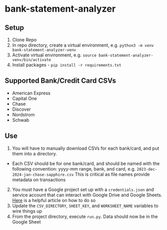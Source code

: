 # bank-statement-analyzer

## Setup
1. Clone Repo
2. In repo directory, create a virtual environment, e.g. `python3 -m venv bank-statement-analyzer-venv`
3. Activate virtual environment, e.g. `source bank-statement-analyzer-venv/bin/activate`
4. Install packages - `pip install -r requirements.txt`

## Supported Bank/Credit Card CSVs
* American Express
* Capital One
* Chase
* Discover
* Nordstrom
* Schwab

## Use
1. You will have to manually download CSVs for each bank/card, and put them into a directory.
* Each CSV should be for one bank/card, and should be named with the following convention: yyyy-mm range, bank, and card, e.g. `2023-dec-2024-jan-chase-sapphire.csv` This is critical as file names provide metadata on transactions
2. You must have a Google project set up with a `credentials.json` and service account that can interact with Google Drive and Google Sheets. [Here](https://medium.com/@jb.ranchana/write-and-append-dataframes-to-google-sheets-in-python-f62479460cf0) is a helpful article on how to do so
3. Update the `CSV_DIRECTORY`, `SHEET_KEY`, and `WORKSHEET_NAME` variables to wire things up
4. From the project directory, execute `run.py`. Data should now be in the Google Sheet
